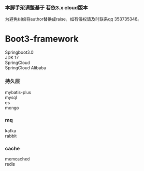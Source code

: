 ### 本脚手架调整基于 若依3.x cloud版本

为避免纠纷将author替换成raise，如有侵权请及时联系qq 353735348。

# Boot3-framework
Springboot3.0  
JDK 17  
SpringCloud  
SpringCloud Alibaba  

### 持久层
mybatis-plus  
mysql  
es  
mongo  

### mq
kafka   
rabbit

### cache
memcached  
redis
